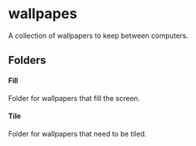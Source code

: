 # wallpapes

A collection of wallpapers to keep between computers.

## Folders

#### Fill
Folder for wallpapers that fill the screen.

#### Tile
Folder for wallpapers that need to be tiled.
